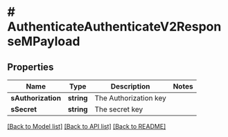 # # AuthenticateAuthenticateV2ResponseMPayload

## Properties

Name | Type | Description | Notes
------------ | ------------- | ------------- | -------------
**sAuthorization** | **string** | The Authorization key |
**sSecret** | **string** | The secret key |

[[Back to Model list]](../../README.md#models) [[Back to API list]](../../README.md#endpoints) [[Back to README]](../../README.md)
